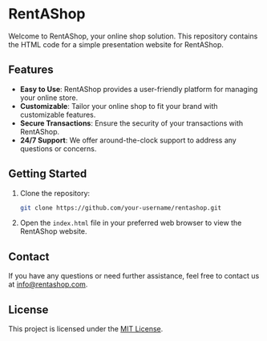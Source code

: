 # RentAShop

Welcome to RentAShop, your online shop solution. This repository contains the HTML code for a simple presentation website for RentAShop.

## Features

- **Easy to Use**: RentAShop provides a user-friendly platform for managing your online store.
- **Customizable**: Tailor your online shop to fit your brand with customizable features.
- **Secure Transactions**: Ensure the security of your transactions with RentAShop.
- **24/7 Support**: We offer around-the-clock support to address any questions or concerns.

## Getting Started

1. Clone the repository:

    ```bash
    git clone https://github.com/your-username/rentashop.git
    ```

2. Open the `index.html` file in your preferred web browser to view the RentAShop website.

## Contact

If you have any questions or need further assistance, feel free to contact us at [info@rentashop.com](mailto:info@rentashop.com).

## License

This project is licensed under the [MIT License](LICENSE).
